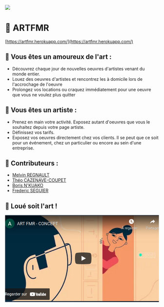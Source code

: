 [![](https://www.dlapiper.com/~/media/images/insights/publications/2019/12/ipt-news-q4-2019/mrs000139485-ipt-news-q4-2019_web_banner_street_art.jpg)](https://www.dlapiper.com/~/media/images/insights/publications/2019/12/ipt-news-q4-2019/mrs000139485-ipt-news-q4-2019_web_banner_street_art.jpg)

# **🎨 ARTFMR**

[https://artfmr.herokuapp.com/](https://artfmr.herokuapp.com/)

## **🎨 Vous êtes un amoureux de l'art :**

- Découvrez chaque jour de nouvelles oeuvres d'artistes
  venant du monde entier.
- Louez des oeuvres d'artistes et
  rencontrez les à domicile lors de l'accrochage de l'oeuvre
- Prolongez vos locations ou craquez
  immédiatement pour une oeuvre que vous ne voulez plus
  quitter

## **🎨 Vous êtes un artiste :**

- Prenez en main votre activité. Exposez autant d'oeuvres que vous le souhaitez depuis votre page artiste.
- Définissez vos tarifs.
- Exposez vos oeuvres directement chez vos clients. Il se peut que ce soit pour un événement, chez un particulier ou encore au sein d'une entreprise.

## **🎨 Contributeurs :**

- [Melvin REGNAULT](https://github.com/meltek13)
- [Théo CAZENAVE-COUPET](https://github.com/Kelvi3)
- [Boris N'KUAKO](https://github.com/bnthp16)
- [Frederic SEGUIER](https://github.com/fred75013)

## **🎨 Loué soit l'art !**

[![Watch the video](app/assets/images/readme.png)](https://youtu.be/L7TADV2Pt5c)
